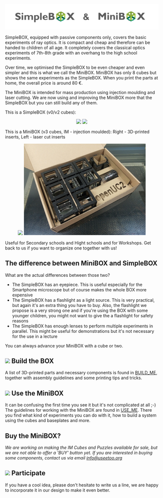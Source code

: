 <p align="center">
<img src="./IMAGES/SimpleBOX_MiniBOX_logo.png"  width="700">
</p>


SimpleBOX, equipped with passive components only, covers the basic experiments of ray optics. It is compact and cheap and therefore can be handed to children of all age. It completely covers the classical optics experiments of 7th-8th grade with an overhang to the high school experiments.

Over time, we optimised the SimpleBOX to be even cheaper and even simpler and this is what we call the MiniBOX. MiniBOX has only 8 cubes but shows the same experiments as the SimpleBOX. When you print the parts at home, the overall price is around 80 €.

The MiniBOX is intended for mass production using injection moulding and laser cutting. We are now using and improving the MiniBOX more that the SimpleBOX but you can still build any of them.

This is a SimpleBOX (v0/v2 cubes):
<p align="center">
<img src="./IMAGES/SimpleBOX_packed_v2.jpg" width="400">
<img src="./IMAGES/SimpleBOX.jpg" width="400">
</p>

This is a MiniBOX (v3 cubes, IM - injection moulded): Right - 3D-printed inserts, Left - laser cut inserts
<p align="center">
<img src="./IMAGES/MiniBOX.jpg" width="400"></a>
<img src="./IMAGES/MiniBOX_IM_LC.jpg" width="400"></a>
</p>


Useful for Secondary schools and Hight schools and for Workshops. Get back to us if you want to organize one together with us!

## The difference between MiniBOX and SimpleBOX
What are the actual differences between those two?
* The SimpleBOX has an eyepiece. This is useful especially for the Smartphone microscope but of course makes the whole BOX more expensive
* The SimpleBOX has a flashlight as a light source. This is very practical, but again it's an extra thing you have to buy. Also, the flashlight we propose is a very strong one and if you're using the BOX with some younger children, you might not want to give the a flashlight for safety reasons
* The SimpleBOX has enough lenses to perform multiple experiments in parallel. This might be useful for demonstrations but it's not necessary for the use in a lecture

You can always advance your MiniBOX with a cube or two.

## <a href="#icon01" name="icon01"><img src="./IMAGES/D_B_P_A.png" height="40"></a> Build the BOX
A list of 3D-printed parts and necessary components is found in [BUILD_ME](./BUILD_ME), together with assembly guidelines and some printing tips and tricks.

## <a href="#icon09" name="icon09"><img src="./IMAGES/E.png" height="40"></a> Use the MiniBOX
It can be confusing the first time you see it but it's not complicated at all ;-) The guidelines for working with the MiniBOX are found in [USE_ME](./USE_ME). There you find what kind of experiments you can do with it, how to build a system using the cubes and baseplates and more.  

## Buy the MiniBOX?
*We are working on making the IM Cubes and Puzzles available for sale, but we are not able to offer a 'BUY' button yet. If you are interested in buying some components, contact us via email info@useetoo.org*

## <a href="#icon03" name="icon03"><img src="./IMAGES/S.png" height="40"></a> Participate
If you have a cool idea, please don't hesitate to write us a line, we are happy to incorporate it in our design to make it even better.
